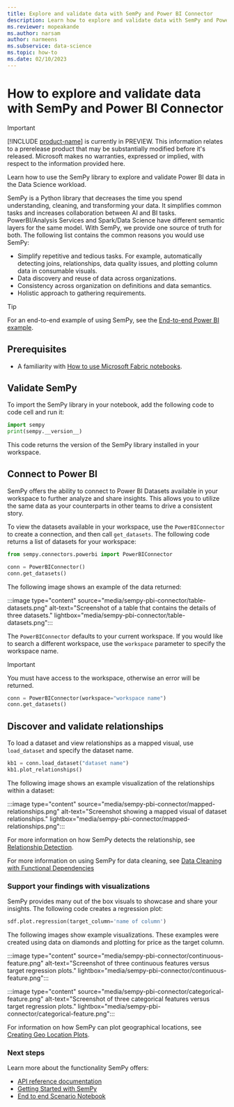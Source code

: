 ```yaml
---
title: Explore and validate data with SemPy and Power BI Connector
description: Learn how to explore and validate data with SemPy and Power BI Connector.
ms.reviewer: mopeakande
ms.author: narsam
author: narmeens
ms.subservice: data-science
ms.topic: how-to
ms.date: 02/10/2023
---
```


# How to explore and validate data with SemPy and Power BI Connector

> [!IMPORTANT]
> [!INCLUDE [product-name](../includes/product-name.md)] is currently in PREVIEW. This information relates to a prerelease product that may be substantially modified before it's released. Microsoft makes no warranties, expressed or implied, with respect to the information provided here.

Learn how to use the SemPy library to explore and validate Power BI data in the Data Science workload.

SemPy is a Python library that decreases the time you spend understanding, cleaning, and transforming your data. It simplifies common tasks and increases collaboration between AI and BI tasks. PowerBI/Analysis Services and Spark/Data Science have different semantic layers for the same model. With SemPy, we provide one source of truth for both. The following list contains the common reasons you would use SemPy:

- Simplify repetitive and tedious tasks. For example, automatically detecting joins, relationships, data quality issues, and plotting column data in consumable visuals.
- Data discovery and reuse of data across organizations.
- Consistency across organization on definitions and data semantics.
- Holistic approach to gathering requirements.

> [!TIP]
> For an end-to-end example of using SemPy, see the [End-to-end Power BI example](/fabric/data-science/e2e-powerbi-example).

## Prerequisites

- A familiarity with [How to use Microsoft Fabric notebooks](/fabric/data-engineering/how-to-use-notebook).

## Validate SemPy

To import the SemPy library in your notebook, add the following code to code cell and run it:

```Python
import sempy
print(sempy.__version__)
```

This code returns the version of the SemPy library installed in your workspace.

## Connect to Power BI

SemPy offers the ability to connect to Power BI Datasets available in your workspace to further analyze and share insights. This allows you to utilize the same data as your counterparts in other teams to drive a consistent story.

To view the datasets available in your workspace, use the `PowerBIConnector` to create a connection, and then call `get_datasets`. The following code returns a list of datasets for your workspace:

```Python
from sempy.connectors.powerbi import PowerBIConnector

conn = PowerBIConnector()
conn.get_datasets()
```

The following image shows an example of the data returned:

:::image type="content" source="media/sempy-pbi-connector/table-datasets.png" alt-text="Screenshot of a table that contains the details of three datasets." lightbox="media/sempy-pbi-connector/table-datasets.png":::

The `PowerBIConnector` defaults to your current workspace. If you would like to search a different workspace, use the `workspace` parameter to specify the workspace name.

> [!IMPORTANT]
> You must have access to the workspace, otherwise an error will be returned.

```Python
conn = PowerBIConnector(workspace="workspace name")
conn.get_datasets()
```

## Discover and validate relationships

To load a dataset and view relationships as a mapped visual, use `load_dataset` and specify the dataset name.

```Python
kb1 = conn.load_dataset("dataset name")
kb1.plot_relationships()
```

The following image shows an example visualization of the relationships within a dataset:

:::image type="content" source="media/sempy-pbi-connector/mapped-relationships.png" alt-text="Screenshot showing a mapped visual of dataset relationships." lightbox="media/sempy-pbi-connector/mapped-relationships.png":::

For more information on how SemPy detects the relationship, see [Relationship Detection](sempy-relationship-detection.md).

For more information on using SemPy for data cleaning, see [Data Cleaning with Functional Dependencies](sempy-data-cleaning.md)

### Support your findings with visualizations

SemPy provides many out of the box visuals to showcase and share your insights. The following code creates a regression plot:

```python
sdf.plot.regression(target_column='name of column')
```

The following images show example visualizations. These examples were created using data on diamonds and plotting for price  as the target column.

:::image type="content" source="media/sempy-pbi-connector/continuous-feature.png" alt-text="Screenshot of three continuous features versus target regression plots." lightbox="media/sempy-pbi-connector/continuous-feature.png":::

:::image type="content" source="media/sempy-pbi-connector/categorical-feature.png" alt-text="Screenshot of three categorical features versus target regression plots." lightbox="media/sempy-pbi-connector/categorical-feature.png":::

For information on how SemPy can plot geographical locations, see [Creating Geo Location Plots](sempy-geo-location.md).

### Next steps

Learn more about the functionality SemPy offers:

- [API reference documentation](https://enyaprod.azurewebsites.net/index.html)
- [Getting Started with SemPy](sempy-setup.md)
- [End to end Scenario Notebook](e2e-powerbi-example.md)
